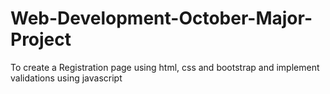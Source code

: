 # Web-Development-October-Major-Project
To create a Registration page using html, css and bootstrap and implement validations using javascript
